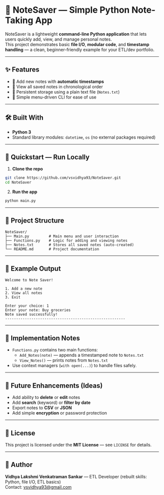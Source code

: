 # 📓 NoteSaver — Simple Python Note-Taking App

NoteSaver is a lightweight **command-line Python application** that lets users quickly add, view, and manage personal notes.  
This project demonstrates basic **file I/O**, **modular code**, and **timestamp handling** — a clean, beginner-friendly example for your ETL/dev portfolio.

---

## ✨ Features
- 📝 Add new notes with **automatic timestamps**  
- 📄 View all saved notes in chronological order  
- 💾 Persistent storage using a plain text file (`Notes.txt`)  
- 🎯 Simple menu-driven CLI for ease of use

---

## 🛠️ Built With
- **Python 3**  
- Standard library modules: `datetime`, `os` (no external packages required)

---

## 🚀 Quickstart — Run Locally

1. **Clone the repo**
```bash
git clone https://github.com/vsvidhya93/NoteSaver.git
cd NoteSaver
```

2. **Run the app**
```bash
python main.py
```

---

## 📂 Project Structure
```
NoteSaver/
├── Main.py         # Main menu and user interaction
├── Functions.py    # Logic for adding and viewing notes
├── Notes.txt       # Stores all saved notes (auto-created)
└── README.md       # Project documentation
```

---

## 📄 Example Output
```
Welcome to Note Saver!

1. Add a new note
2. View all notes
3. Exit

Enter your choice: 1
Enter your note: Buy groceries
Note saved successfully!
-------------------------------------------------------
```

---

## 🔧 Implementation Notes
- `Functions.py` contains two main functions:
  - `Add_Notes(note)` — appends a timestamped note to `Notes.txt`
  - `View_Notes()` — prints notes from `Notes.txt`
- Use context managers (`with open(...)`) to handle files safely.

---

## 🔮 Future Enhancements (Ideas)
- Add ability to **delete** or **edit** notes
- Add **search** (keyword) or **filter by date**
- Export notes to **CSV** or **JSON**
- Add simple **encryption** or password protection

---

## 📜 License
This project is licensed under the **MIT License** — see `LICENSE` for details.

---

## 🙋 Author
**Vidhya Lakshmi Venkatraman Sankar** — ETL Developer (rebuilt skills: Python, file I/O, ETL basics)  
Contact: vsvidhya93@gmail.com
